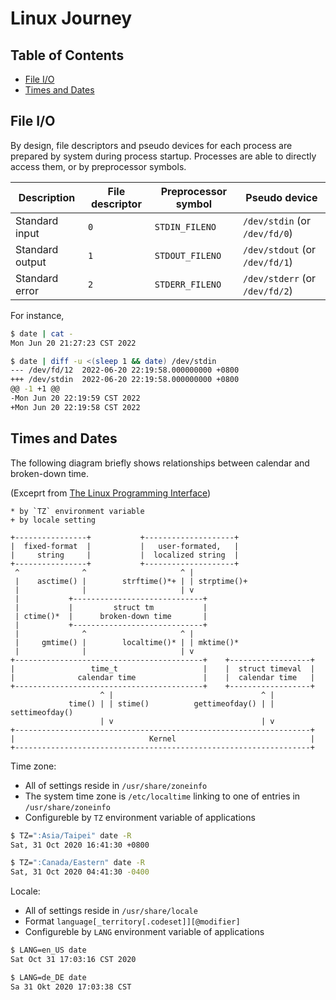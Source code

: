# Linux Journey

## Table of Contents

- [File I/O](#file-io)
- [Times and Dates](#times-and-dates)

## File I/O

By design, file descriptors and pseudo devices for each process are prepared by system during process startup. Processes are able to directly access them, or by preprocessor symbols.

| Description     | File descriptor | Preprocessor symbol | Pseudo device                  |
|-----------------|-----------------|---------------------|--------------------------------|
| Standard input  | `0`             | `STDIN_FILENO`      | `/dev/stdin` (or `/dev/fd/0`)  |
| Standard output | `1`             | `STDOUT_FILENO`     | `/dev/stdout` (or `/dev/fd/1`) |
| Standard error  | `2`             | `STDERR_FILENO`     | `/dev/stderr` (or `/dev/fd/2`) |

For instance,

```bash
$ date | cat -
Mon Jun 20 21:27:23 CST 2022

$ date | diff -u <(sleep 1 && date) /dev/stdin
--- /dev/fd/12	2022-06-20 22:19:58.000000000 +0800
+++ /dev/stdin	2022-06-20 22:19:58.000000000 +0800
@@ -1 +1 @@
-Mon Jun 20 22:19:59 CST 2022
+Mon Jun 20 22:19:58 CST 2022
```

## Times and Dates

The following diagram briefly shows relationships between calendar and broken-down time.

(Exceprt from [The Linux Programming Interface](https://man7.org/tlpi/index.html))

```
* by `TZ` environment variable
+ by locale setting

+----------------+           +--------------------+
|  fixed-format  |           |   user-formated,   |
|     string     |           |  localized string  |
+----------------+           +--------------------+
 ^              ^                     ^ |
 |    asctime() |        strftime()*+ | | strptime()+ 
 |              |                     | v
 |           +-----------------------------+
 |           |         struct tm           |
 | ctime()*  |      broken-down time       |
 |           +-----------------------------+
 |              ^                     ^ |
 |     gmtime() |        localtime()* | | mktime()*
 |              |                     | v
+------------------------------------------+    +------------------+
|                 time_t                   |    |  struct timeval  |
|              calendar time               |    |  calendar time   |
+------------------------------------------+    +------------------+
                    ^ |                                 ^ |
             time() | | stime()          gettimeofday() | | settimeofday()
                    | v                                 | v 
+------------------------------------------------------------------+
|                              Kernel                              |
+------------------------------------------------------------------+
```

Time zone:
- All of settings reside in `/usr/share/zoneinfo`
- The system time zone is `/etc/localtime` linking to one of entries in `/usr/share/zoneinfo`
- Configureble by `TZ` environment variable of applications

```bash
$ TZ=":Asia/Taipei" date -R
Sat, 31 Oct 2020 16:41:30 +0800

$ TZ=":Canada/Eastern" date -R
Sat, 31 Oct 2020 04:41:30 -0400
```

Locale:
- All of settings reside in `/usr/share/locale`
- Format `language[_territory[.codeset]][@modifier]`
- Configureble by `LANG` environment variable of applications

```bash
$ LANG=en_US date
Sat Oct 31 17:03:16 CST 2020

$ LANG=de_DE date
Sa 31 Okt 2020 17:03:38 CST
```
